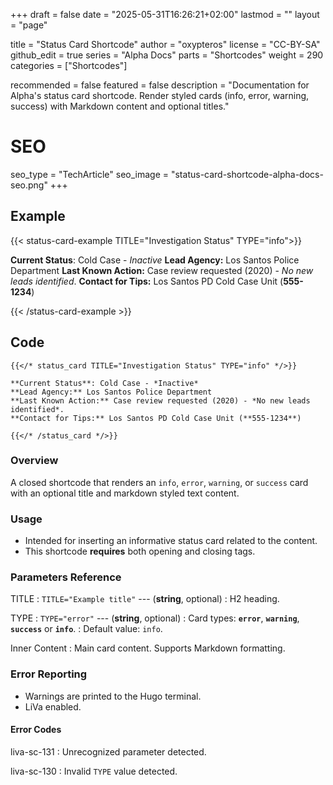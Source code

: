 +++
draft = false
date = "2025-05-31T16:26:21+02:00"
lastmod = ""
layout = "page"

title = "Status Card Shortcode"
author = "oxypteros"
license = "CC-BY-SA"
github_edit = true
series = "Alpha Docs"
  parts = "Shortcodes"
  weight = 290
categories = ["Shortcodes"]

recommended = false
featured = false
description = "Documentation for Alpha's status card shortcode. Render styled cards (info, error, warning, success) with Markdown content and optional titles."
# SEO
seo_type = "TechArticle"
seo_image = "status-card-shortcode-alpha-docs-seo.png"
+++
## Example

{{< status-card-example TITLE="Investigation Status" TYPE="info">}}

**Current Status**: Cold Case - *Inactive*
**Lead Agency:** Los Santos Police Department
**Last Known Action:** Case review requested (2020) - *No new leads identified*.
**Contact for Tips:** Los Santos PD Cold Case Unit (**555-1234**)

{{< /status-card-example >}}

## Code
``` go-html-template
{{</* status_card TITLE="Investigation Status" TYPE="info" */>}}

**Current Status**: Cold Case - *Inactive*
**Lead Agency:** Los Santos Police Department
**Last Known Action:** Case review requested (2020) - *No new leads identified*.
**Contact for Tips:** Los Santos PD Cold Case Unit (**555-1234**)

{{</* /status_card */>}}
```
### Overview
A closed shortcode that renders an `info`, `error`, `warning`, or `success` card with an optional title and markdown styled text content.

### Usage
- Intended for inserting an informative status card related to the content.
- This shortcode **requires** both opening and closing tags.

### Parameters Reference
TITLE 
: `TITLE="Example title"` --- (**string**, optional) 
: H2 heading. 

TYPE
: `TYPE="error"` --- (**string**, optional) 
: Card types: **`error`**, **`warning`**, **`success`** or **`info`**. 
: Default value: `info`.

Inner Content 
: Main card content. Supports Markdown formatting. 

### Error Reporting
- Warnings are printed to the Hugo terminal.
- LiVa enabled.

#### Error Codes
liva-sc-131
: Unrecognized parameter detected.

liva-sc-130
: Invalid `TYPE` value detected.
